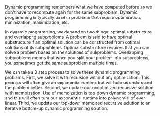 Dynamic programming remembers what we have computed before so we don't have to recompute again for the same subproblem. Dynamic programming is typically used in problems that require optimization, minimization, maximization, etc.

In dynamic programming, we depend on two things: optimal substructure and overlappng subproblems. A problem is said to have optimal substructure if an optimal solution can be constructed from optimal solutions of its subproblems. Optimal substructure requires that you can solve a problem based on the solutions of subproblems. Overlapping subproblems means that when you split your problem into subproblems, you sometimes get the same subproblem multiple times. 

We can take a 3 step process to solve these dynamic programming problems. First, we solve it with recursion without any optimization. This process will often give an exponential runtime but will help us understand the problem better. Second, we update our unoptimized recursive solution with memoization. Use of memoization is top-down dynamic programming, and this will often turn our exponential runtime into polynomial of even linear. Third, we update our top-down memoized recursive solution to an iterative bottom-up dynamic programming solution.
